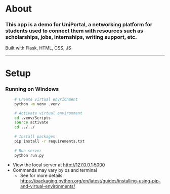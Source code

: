 # About
### This app is a demo for UniPortal, a networking platform for students used to connect them with resources such as scholarships, jobs, internships, writing support, etc. 

Built with Flask, HTML, CSS, JS

---

# Setup

### Running on Windows
```bash
    # Create virtual envrionment
    python -m venv .venv

    # Activate virtual environment
    cd .venv/Scripts
    source activate
    cd ../../
    
    # Install packages
    pip install -r requirements.txt
    
    # Run server
    python run.py
```

- View the local server at http://127.0.0.1:5000
- Commands may vary by os and terminal
    - See for more details: https://packaging.python.org/en/latest/guides/installing-using-pip-and-virtual-environments/